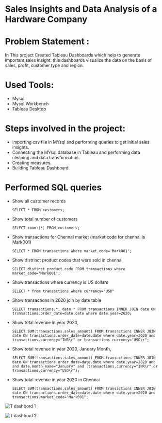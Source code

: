 # Sales Insights and Data Analysis of a Hardware Company

# Problem Statement :
In This project Created Tableau Dashboards which help to generate important sales insight. this dashboards visualize the data on the basis of sales, profit, customer type and region.

# Used Tools:
- Mysql
- Mysql Workbench
- Tableau Desktop

# Steps involved in the project:

- Importing csv file in MYsql and performing queries to get initial sales insights.
- Connecting the MYsql database in Tableau and performing data cleaning and data transformation.
- Creating measures.
- Building Tableau Dashboard.

# Performed SQL queries
  - Show all customer records

    `SELECT * FROM customers;`

  - Show total number of customers

    `SELECT count(*) FROM customers;`

  - Show transactions for Chennai market (market code for chennai is Mark001)

    `SELECT * FROM transactions where market_code='Mark001';`

  - Show distrinct product codes that were sold in chennai

    `SELECT distinct product_code FROM transactions where market_code='Mark001';`

  - Show transactions where currency is US dollars

    `SELECT * from transactions where currency="USD"`

  - Show transactions in 2020 join by date table

    `SELECT transactions.*, date.* FROM transactions INNER JOIN date ON transactions.order_date=date.date where date.year=2020;`

  - Show total revenue in year 2020,

    `SELECT SUM(transactions.sales_amount) FROM transactions INNER JOIN date ON transactions.order_date=date.date where date.year=2020 and transactions.currency="INR\r" or transactions.currency="USD\r";`
	
  - Show total revenue in year 2020, January Month,

    `SELECT SUM(transactions.sales_amount) FROM transactions INNER JOIN date ON transactions.order_date=date.date where date.year=2020 and and date.month_name="January" and (transactions.currency="INR\r" or transactions.currency="USD\r");`

  - Show total revenue in year 2020 in Chennai

    `SELECT SUM(transactions.sales_amount) FROM transactions INNER JOIN date ON transactions.order_date=date.date where date.year=2020
and transactions.market_code="Mark001";`





![T dashbord 1](https://github.com/nild-ds/SQL-Tableau-project/assets/167008575/646165f3-103b-4358-ab1f-4bcaef8bc50a)


![T dashbord 2](https://github.com/nild-ds/SQL-Tableau-project/assets/167008575/492e340a-07a7-4867-b49f-2181f9979c6a)
